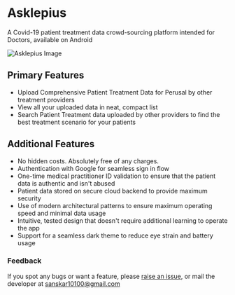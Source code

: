 # Asklepius
A Covid-19 patient treatment data crowd-sourcing platform intended for Doctors, available on Android

![Asklepius Image](https://github.com/sanskar10100/resources/blob/main/Asklepius.jpg "Asklepius on Android")

## Primary Features
- Upload Comprehensive Patient Treatment Data for Perusal by other treatment providers
- View all your uploaded data in neat, compact list
- Search Patient Treatment data uploaded by other providers to find the best treatment scenario for your patients

## Additional Features
- No hidden costs. Absolutely free of any charges.
- Authentication with Google for seamless sign in flow
- One-time medical practitioner ID validation to ensure that the patient data is authentic and isn't abused
- Patient data stored on secure cloud backend to provide maximum security
- Use of modern architectural patterns to ensure maximum operating speed and minimal data usage
- Intuitive, tested design that doesn't require additional learning to operate the app
- Support for a seamless dark theme to reduce eye strain and battery usage

### Feedback
If you spot any bugs or want a feature, please [raise an issue](https://github.com/sanskar10100/Asklepius/issues/new), or mail the developer at sanskar10100@gmail.com